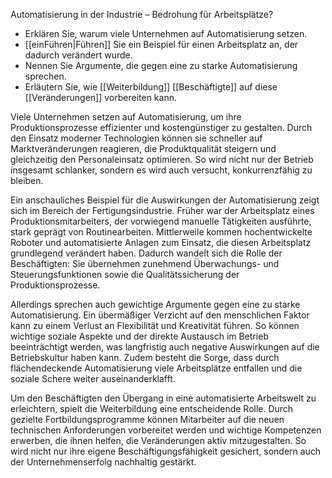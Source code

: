  Automatisierung in der Industrie – Bedrohung für Arbeitsplätze?
- Erklären Sie, warum viele Unternehmen auf Automatisierung setzen.  
- [[einFühren|Führen]] Sie ein Beispiel für einen Arbeitsplatz an, der dadurch verändert wurde.  
- Nennen Sie Argumente, die gegen eine zu starke Automatisierung sprechen.  
- Erläutern Sie, wie [[Weiterbildung]] [[Beschäftigte]] auf diese [[Veränderungen]] vorbereiten kann.  


Viele Unternehmen setzen auf Automatisierung, um ihre Produktionsprozesse effizienter und kostengünstiger zu gestalten. Durch den Einsatz moderner Technologien können sie schneller auf Marktveränderungen reagieren, die Produktqualität steigern und gleichzeitig den Personaleinsatz optimieren. So wird nicht nur der Betrieb insgesamt schlanker, sondern es wird auch versucht, konkurrenzfähig zu bleiben.

Ein anschauliches Beispiel für die Auswirkungen der Automatisierung zeigt sich im Bereich der Fertigungsindustrie. Früher war der Arbeitsplatz eines Produktionsmitarbeiters, der vorwiegend manuelle Tätigkeiten ausführte, stark geprägt von Routinearbeiten. Mittlerweile kommen hochentwickelte Roboter und automatisierte Anlagen zum Einsatz, die diesen Arbeitsplatz grundlegend verändert haben. Dadurch wandelt sich die Rolle der Beschäftigten: Sie übernehmen zunehmend Überwachungs- und Steuerungsfunktionen sowie die Qualitätssicherung der Produktionsprozesse.

Allerdings sprechen auch gewichtige Argumente gegen eine zu starke Automatisierung. Ein übermäßiger Verzicht auf den menschlichen Faktor kann zu einem Verlust an Flexibilität und Kreativität führen. So können wichtige soziale Aspekte und der direkte Austausch im Betrieb beeinträchtigt werden, was langfristig auch negative Auswirkungen auf die Betriebskultur haben kann. Zudem besteht die Sorge, dass durch flächendeckende Automatisierung viele Arbeitsplätze entfallen und die soziale Schere weiter auseinanderklafft.

Um den Beschäftigten den Übergang in eine automatisierte Arbeitswelt zu erleichtern, spielt die Weiterbildung eine entscheidende Rolle. Durch gezielte Fortbildungsprogramme können Mitarbeiter auf die neuen technischen Anforderungen vorbereitet werden und wichtige Kompetenzen erwerben, die ihnen helfen, die Veränderungen aktiv mitzugestalten. So wird nicht nur ihre eigene Beschäftigungsfähigkeit gesichert, sondern auch der Unternehmenserfolg nachhaltig gestärkt.
